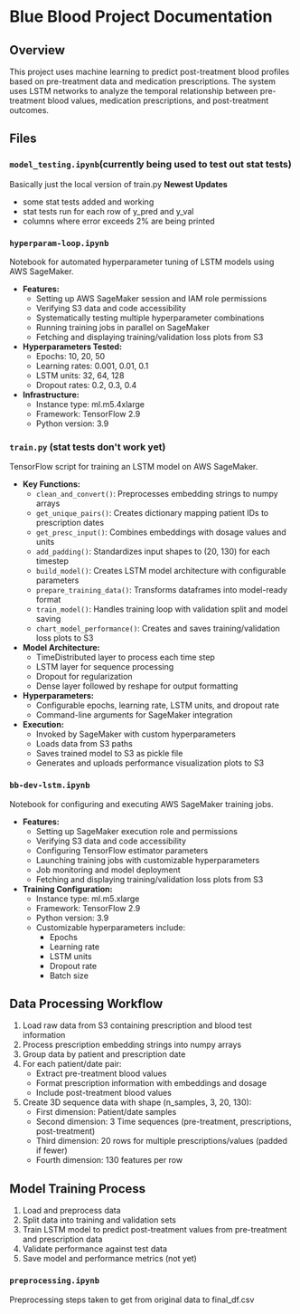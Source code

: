 # Blue Blood Project Documentation

## Overview
This project uses machine learning to predict post-treatment blood profiles based on pre-treatment data and medication prescriptions. The system uses LSTM networks to analyze the temporal relationship between pre-treatment blood values, medication prescriptions, and post-treatment outcomes.

## Files

### `model_testing.ipynb`(currently being used to test out stat tests)
Basically just the local version of train.py
**Newest Updates**
  - some stat tests added and working
  - stat tests run for each row of y_pred and y_val
  - columns where error exceeds 2% are being printed

### `hyperparam-loop.ipynb`
Notebook for automated hyperparameter tuning of LSTM models using AWS SageMaker.
- **Features:**
  - Setting up AWS SageMaker session and IAM role permissions
  - Verifying S3 data and code accessibility
  - Systematically testing multiple hyperparameter combinations
  - Running training jobs in parallel on SageMaker
  - Fetching and displaying training/validation loss plots from S3
- **Hyperparameters Tested:**
  - Epochs: 10, 20, 50
  - Learning rates: 0.001, 0.01, 0.1
  - LSTM units: 32, 64, 128
  - Dropout rates: 0.2, 0.3, 0.4
- **Infrastructure:**
  - Instance type: ml.m5.4xlarge
  - Framework: TensorFlow 2.9
  - Python version: 3.9

### `train.py` (stat tests don't work yet)
TensorFlow script for training an LSTM model on AWS SageMaker.
- **Key Functions:**
  - `clean_and_convert()`: Preprocesses embedding strings to numpy arrays
  - `get_unique_pairs()`: Creates dictionary mapping patient IDs to prescription dates
  - `get_presc_input()`: Combines embeddings with dosage values and units
  - `add_padding()`: Standardizes input shapes to (20, 130) for each timestep
  - `build_model()`: Creates LSTM model architecture with configurable parameters
  - `prepare_training_data()`: Transforms dataframes into model-ready format
  - `train_model()`: Handles training loop with validation split and model saving
  - `chart_model_performance()`: Creates and saves training/validation loss plots to S3
- **Model Architecture:**
  - TimeDistributed layer to process each time step
  - LSTM layer for sequence processing
  - Dropout for regularization
  - Dense layer followed by reshape for output formatting
- **Hyperparameters:**
  - Configurable epochs, learning rate, LSTM units, and dropout rate
  - Command-line arguments for SageMaker integration
- **Execution:** 
  - Invoked by SageMaker with custom hyperparameters
  - Loads data from S3 paths
  - Saves trained model to S3 as pickle file
  - Generates and uploads performance visualization plots to S3

### `bb-dev-lstm.ipynb`
Notebook for configuring and executing AWS SageMaker training jobs. 
- **Features:**
  - Setting up SageMaker execution role and permissions
  - Verifying S3 data and code accessibility
  - Configuring TensorFlow estimator parameters
  - Launching training jobs with customizable hyperparameters
  - Job monitoring and model deployment
  - Fetching and displaying training/validation loss plots from S3
- **Training Configuration:**
  - Instance type: ml.m5.xlarge
  - Framework: TensorFlow 2.9
  - Python version: 3.9
  - Customizable hyperparameters include:
    - Epochs
    - Learning rate
    - LSTM units
    - Dropout rate
    - Batch size

## Data Processing Workflow
1. Load raw data from S3 containing prescription and blood test information
2. Process prescription embedding strings into numpy arrays
3. Group data by patient and prescription date
4. For each patient/date pair:
   - Extract pre-treatment blood values
   - Format prescription information with embeddings and dosage
   - Include post-treatment blood values
5. Create 3D sequence data with shape (n_samples, 3, 20, 130):
   - First dimension: Patient/date samples
   - Second dimension: 3 Time sequences (pre-treatment, prescriptions, post-treatment)
   - Third dimension: 20 rows for multiple prescriptions/values (padded if fewer)
   - Fourth dimension: 130 features per row

## Model Training Process
1. Load and preprocess data
2. Split data into training and validation sets
3. Train LSTM model to predict post-treatment values from pre-treatment and prescription data
4. Validate performance against test data
5. Save model and performance metrics (not yet)

### `preprocessing.ipynb`
Preprocessing steps taken to get from original data to final_df.csv